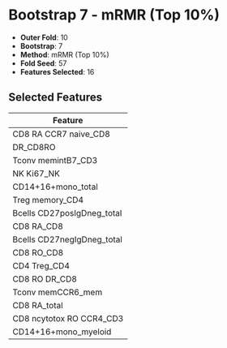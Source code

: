 # Bootstrap 7 - mRMR (Top 10%)

- **Outer Fold**: 10
- **Bootstrap**: 7
- **Method**: mRMR (Top 10%)
- **Fold Seed**: 57
- **Features Selected**: 16

## Selected Features

| Feature |
|---------|
| CD8 RA CCR7 naive_CD8 |
| DR_CD8RO |
| Tconv memintB7_CD3 |
| NK Ki67_NK |
| CD14+16+mono_total |
| Treg memory_CD4 |
| Bcells CD27posIgDneg_total |
| CD8 RA_CD8 |
| Bcells CD27negIgDneg_total |
| CD8 RO_CD8 |
| CD4 Treg_CD4 |
| CD8 RO DR_CD8 |
| Tconv memCCR6_mem |
| CD8 RA_total |
| CD8 ncytotox RO CCR4_CD3 |
| CD14+16+mono_myeloid |
